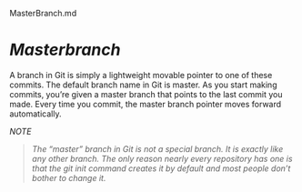 MasterBranch.md
# *Masterbranch*

A branch in Git is simply a lightweight movable pointer to one of these commits. The default branch name in Git is master. As you start making commits, you’re given a master branch that points to the last commit you made. Every time you commit, the master branch pointer moves forward automatically.

*NOTE*
>*The “master” branch in Git is not a special branch. It is exactly like any other branch. The only reason nearly every repository has one is that the git init command creates it by default and most people don’t bother to change it.*
